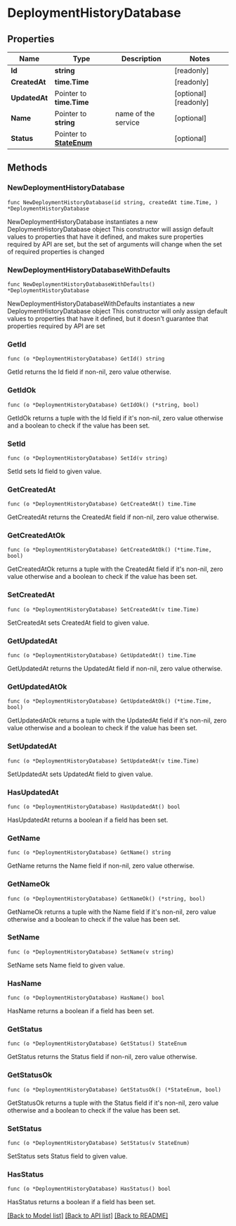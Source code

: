 # DeploymentHistoryDatabase

## Properties

Name | Type | Description | Notes
------------ | ------------- | ------------- | -------------
**Id** | **string** |  | [readonly] 
**CreatedAt** | **time.Time** |  | [readonly] 
**UpdatedAt** | Pointer to **time.Time** |  | [optional] [readonly] 
**Name** | Pointer to **string** | name of the service | [optional] 
**Status** | Pointer to [**StateEnum**](StateEnum.md) |  | [optional] 

## Methods

### NewDeploymentHistoryDatabase

`func NewDeploymentHistoryDatabase(id string, createdAt time.Time, ) *DeploymentHistoryDatabase`

NewDeploymentHistoryDatabase instantiates a new DeploymentHistoryDatabase object
This constructor will assign default values to properties that have it defined,
and makes sure properties required by API are set, but the set of arguments
will change when the set of required properties is changed

### NewDeploymentHistoryDatabaseWithDefaults

`func NewDeploymentHistoryDatabaseWithDefaults() *DeploymentHistoryDatabase`

NewDeploymentHistoryDatabaseWithDefaults instantiates a new DeploymentHistoryDatabase object
This constructor will only assign default values to properties that have it defined,
but it doesn't guarantee that properties required by API are set

### GetId

`func (o *DeploymentHistoryDatabase) GetId() string`

GetId returns the Id field if non-nil, zero value otherwise.

### GetIdOk

`func (o *DeploymentHistoryDatabase) GetIdOk() (*string, bool)`

GetIdOk returns a tuple with the Id field if it's non-nil, zero value otherwise
and a boolean to check if the value has been set.

### SetId

`func (o *DeploymentHistoryDatabase) SetId(v string)`

SetId sets Id field to given value.


### GetCreatedAt

`func (o *DeploymentHistoryDatabase) GetCreatedAt() time.Time`

GetCreatedAt returns the CreatedAt field if non-nil, zero value otherwise.

### GetCreatedAtOk

`func (o *DeploymentHistoryDatabase) GetCreatedAtOk() (*time.Time, bool)`

GetCreatedAtOk returns a tuple with the CreatedAt field if it's non-nil, zero value otherwise
and a boolean to check if the value has been set.

### SetCreatedAt

`func (o *DeploymentHistoryDatabase) SetCreatedAt(v time.Time)`

SetCreatedAt sets CreatedAt field to given value.


### GetUpdatedAt

`func (o *DeploymentHistoryDatabase) GetUpdatedAt() time.Time`

GetUpdatedAt returns the UpdatedAt field if non-nil, zero value otherwise.

### GetUpdatedAtOk

`func (o *DeploymentHistoryDatabase) GetUpdatedAtOk() (*time.Time, bool)`

GetUpdatedAtOk returns a tuple with the UpdatedAt field if it's non-nil, zero value otherwise
and a boolean to check if the value has been set.

### SetUpdatedAt

`func (o *DeploymentHistoryDatabase) SetUpdatedAt(v time.Time)`

SetUpdatedAt sets UpdatedAt field to given value.

### HasUpdatedAt

`func (o *DeploymentHistoryDatabase) HasUpdatedAt() bool`

HasUpdatedAt returns a boolean if a field has been set.

### GetName

`func (o *DeploymentHistoryDatabase) GetName() string`

GetName returns the Name field if non-nil, zero value otherwise.

### GetNameOk

`func (o *DeploymentHistoryDatabase) GetNameOk() (*string, bool)`

GetNameOk returns a tuple with the Name field if it's non-nil, zero value otherwise
and a boolean to check if the value has been set.

### SetName

`func (o *DeploymentHistoryDatabase) SetName(v string)`

SetName sets Name field to given value.

### HasName

`func (o *DeploymentHistoryDatabase) HasName() bool`

HasName returns a boolean if a field has been set.

### GetStatus

`func (o *DeploymentHistoryDatabase) GetStatus() StateEnum`

GetStatus returns the Status field if non-nil, zero value otherwise.

### GetStatusOk

`func (o *DeploymentHistoryDatabase) GetStatusOk() (*StateEnum, bool)`

GetStatusOk returns a tuple with the Status field if it's non-nil, zero value otherwise
and a boolean to check if the value has been set.

### SetStatus

`func (o *DeploymentHistoryDatabase) SetStatus(v StateEnum)`

SetStatus sets Status field to given value.

### HasStatus

`func (o *DeploymentHistoryDatabase) HasStatus() bool`

HasStatus returns a boolean if a field has been set.


[[Back to Model list]](../README.md#documentation-for-models) [[Back to API list]](../README.md#documentation-for-api-endpoints) [[Back to README]](../README.md)


